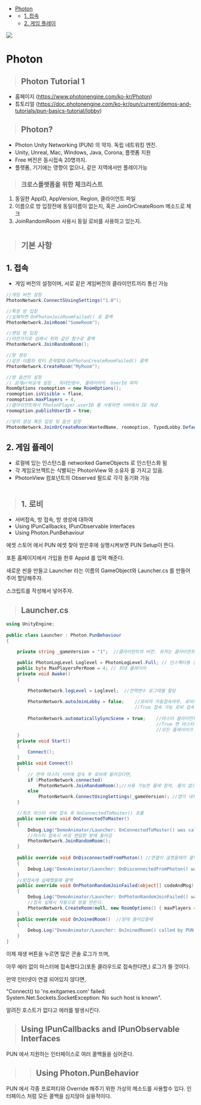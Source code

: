 <!-- START doctoc generated TOC please keep comment here to allow auto update -->
<!-- DON'T EDIT THIS SECTION, INSTEAD RE-RUN doctoc TO UPDATE -->


- [Photon](#photon)
- [](#)
  - [1. 접속](#1-%EC%A0%91%EC%86%8D)
  - [2. 게임 플레이](#2-%EA%B2%8C%EC%9E%84-%ED%94%8C%EB%A0%88%EC%9D%B4)

<!-- END doctoc generated TOC please keep comment here to allow auto update -->

![](#%20TIL%20%20%20/%202018%20-%2008%20-%2007.png)
# Photon

>## Photon Tutorial 1
+ 홈페이지 (https://www.photonengine.com/ko-kr/Photon)
+ 튜토리얼 (https://doc.photonengine.com/ko-kr/pun/current/demos-and-tutorials/pun-basics-tutorial/lobby)
      


>## Photon?
+ Photon Unity Networking (PUN) 의 약자. 독립 네트워킹 엔진.
+ Unity, Unreal, Mac, Windows, Java, Corona, 플랫폼 지원
+ Free 버전은 동시접속 20명까지.
+ 플랫폼, 기기에는 영향이 없으나, 같은 지역에서만 플레이가능


>### **크로스플랫폼을  위한 체크리스트**
1. 동일한 AppID, AppVersion, Region, 클라이언트 파일
2. 이름으로 방 입장전에 동일이름이 없는지, 혹은 JoinOrCreateRoom 메소드로 체크
3. JoinRandomRoom 사용시 동일 로비를 사용하고 있는지.

#
>## 기본 사항

## 1. 접속
+ 게임 버전의 설정이며, 서로 같은 게임버전의 클라이언트끼리 통신 가능
```csharp
//게임 버전 설정
PhotonNetwork.ConnectSUsingSettings("1.0");

//특정 방 입장 
//실패하면 OnPhotonJoinRoomFailed() 로 콜백 
PhotonNetwork.JoinRoom("SomeRoom");

//랜덤 방 입장
//마찬가지로 실패시 위와 같은 함수로 콜백
PhotonNetwork.JoinRandomRoom();

//방 생성
//같은 이름의 방이 존재할때 OnPhotonCreateRoomFailed() 콜백
PhotonNetwork.CreateRoom("MyRoom");

//방 옵션의 설정
// 공개or비공개 설정 , 최대인원수, 플레이어의  UserId 파악
RoomOptions roomoption = new RoomOptions();
roomoption.isVisible = flase,
roomoption.maxPlayers = 4,
//클라이언트에서 PhotonPlayer.userID 를 사용하면 서버에서 ID 제공
roomoption.publishUserID = true;

//방의 생성 혹은 입장 및 옵션 설정
PhotonNetwork.JoinOrCreateRoom(WantedName, roomoption, TypedLobby.Default);
```

## 2. 게임 플레이

+ 로컬에 있는 인스턴스틑 networked GameObjects 로 인스턴스화 됨
+ 각 게임오브젝트는 식별되는 PhotonView 와 소유자 를 가지고 있음.
+ PhotonView 컴포넌트의 Observed 필드로 각각 동기화 가능

```csharp

```

>## 1. 로비 

+ 서버접속, 방 접속, 방 생성에 대하여
+ Using IPunCallbacks, IPunObservable Interfaces
+ Using Photon.PunBehaviour

에셋 스토어 에서 PUN 에셋 찾아 받은후에 실행시켜보면 PUN Setup이 뜬다.

포톤 홈페이지에서 가입을 한후 Appid 를 입력 해준다.

새로운 씬을 만들고 
Launcher 라는 이름의 GameObject와 Launcher.cs 를 만들어 주어 할당해주자.

스크립트를 작성해서 넣어주자.

> ## Launcher.cs

```csharp
using UnityEngine;
 
public class Launcher : Photon.PunBehaviour
{
    
    private string _gameVersion = "1";  //클라이언트의 버전. 유저는 클라이언트 버전으로 구분됨

    public PhotonLogLevel Loglevel = PhotonLogLevel.Full; // 인스펙터용 전역변수 Full은 모든로그, 구조 파악 후 Informational
    public byte MaxPlayersPerRoom = 4; // 최대 플레이어
    private void Awake()
    {
        
        PhotonNetwork.logLevel = Loglevel;  //전역변수 로그레벨 할당
 
        PhotonNetwork.autoJoinLobby = false;    //로비의 자동접속여부. 로비의 리스트를 보기위해 false 한다.
                                                //True 접속 가능 로비 접속후 OnJoinedLobby()는 호출    
                                                
        PhotonNetwork.automaticallySyncScene = true;    //마스터 클라이언트와 같은 씬으로 동기화 여부
                                                        //True 면 마스터 클라이언트는 LoadLevel()을 호출가능
                                                        //모든 플레이어가 같은 씬으로 이동됨.
    }
    private void Start()
    {
        Connect();
    }
    public void Connect()
    {   
        // 만약 마스터 서버에 접속 후 로비에 들어갔다면,
        if (PhotonNetwork.connected)
            PhotonNetwork.JoinRandomRoom();//사용 가능한 룸에 참여, 룸이 없으면 OnPhotonRandomJoinFailed() 호출
        else
            PhotonNetwork.ConnectUsingSettings(_gameVersion); //앱이 네트워킹 되기위한 시작점
    }

    //최초 마스터 서버 접속 후 OnConnectedToMaster() 호출
    public override void OnConnectedToMaster()
    {
        Debug.Log("DemoAnimator/Launcher: OnConnectedToMaster() was called by PUN");
        //마스터 접속시 바로 랜덤한 방에 들어감
        PhotonNetwork.JoinRandomRoom();
    }
    
    public override void OnDisconnectedFromPhoton() //연결이 끊켰을때의 콜백
    {
        Debug.Log("DemoAnimator/Launcher: OnDisconnectedFromPhoton() was called by PUN");
    }
    //방접속에 실패했을때 콜백
    public override void OnPhotonRandomJoinFailed(object[] codeAndMsg)
    {
        Debug.Log("DemoAnimator/Launcher: OnPhotonRandomJoinFailed() was called by PUN. No random room available, " + "so we create one.\nCalling: PhotonNetwork.CreateRoom(null, new RoomOption() {maxPlayers = 4},null)");
        //접속 실패시 자동으로 방을 만든다.
        PhotonNetwork.CreateRoom(null, new RoomOptions() { maxPlayers = MaxPlayersPerRoom }, null);
    }
    public override void OnJoinedRoom()  //방에 들어갔을때
    {
        Debug.Log("DemoAnimator/Launcher: OnJoinedRoom() called by PUN. Now this client is in a room.");
    }
}
```

이제 재생 버튼을 누르면 많은 콘솔 로그가 뜨며, 

아무 에러 없이 마스터에 접속했다고(포톤 클라우드로 접속한다면,) 로그가 뜰 것이다.

만약 인터넷이 연결 되어있지 않다면, 

"Connect() to 'ns.exitgames.com' failed: System.Net.Sockets.SocketException: No such host is known".

알려진 호스트가 없다고 에러를 발생시킨다. 

 > ## Using IPunCallbacks and IPunObservable Interfaces
 
 PUN 에서 지원하는 인터페이스로 여러 콜백들을 심어준다.

 >> ## Using Photon.PunBehavior

 PUN 에서 각종 프로퍼티와 Override 해주기 위한 가상의 메소드를 사용할수 있다.
 인터페이스 처럼 모든 콜백을 심지않아 실용적이다.